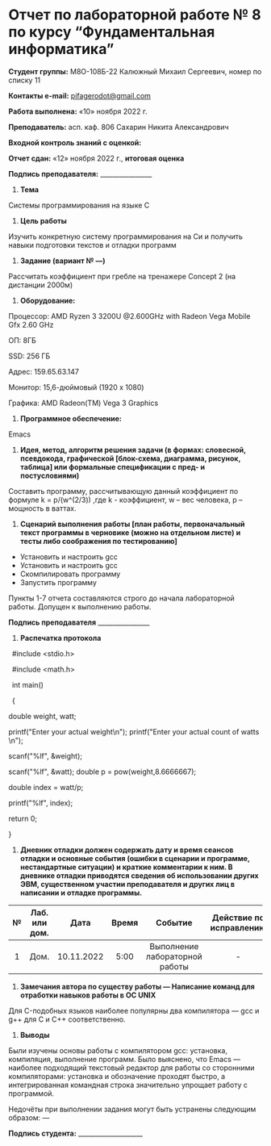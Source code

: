 ﻿# **Отчет по лабораторной работе № 8 по курсу “Фундаментальная информатика”**

**Студент группы:** М8О-108Б-22 Калюжный Михаил Сергеевич, номер по списку 11

**Контакты e-mail:** <pifagerodot@gmail.com>

**Работа выполнена:** «10» ноября 2022 г.

**Преподаватель:** асп. каф. 806 Сахарин Никита Александрович

**Входной контроль знаний с оценкой:** 

**Отчет сдан:** «12» ноября 2022 г., **итоговая оценка** 

**Подпись преподавателя:** \_\_\_\_\_\_\_\_\_\_\_\_\_\_\_\_

1. **Тема**

Системы программирования на языке C

1. **Цель работы**

Изучить конкретную систему программирования на Си и получить навыки подготовки текстов и отладки программ

1. **Задание (вариант № —)**

Рассчитать коэффициент при гребле на тренажере Concept 2 (на дистанции 2000м)

1. **Оборудование:**

Процессор: AMD Ryzen 3 3200U @2.600GHz with Radeon Vega Mobile Gfx 2.60 GHz

ОП: 8ГБ

SSD: 256 ГБ

Адрес: 159.65.63.147

Монитор: 15,6-дюймовый (1920 x 1080)

Графика: AMD Radeon(TM) Vega 3 Graphics

1. **Программное обеспечение:**

Emacs

1. **Идея, метод, алгоритм решения задачи (в формах: словесной, псевдокода, графической [блок-схема, диаграмма, рисунок, таблица] или формальные спецификации с пред- и постусловиями)**

Составить программу, рассчитывающую данный коэффициент по формуле k = p/(w^(2/3)) ,где k - коэффициент, w – вес человека, p – мощность в ваттах.

1. **Сценарий выполнения работы [план работы, первоначальный текст программы в черновике (можно на отдельном листе) и тесты либо соображения по тестированию]**
- Установить и настроить gcc
- Установить и настроить gcc
- Скомпилировать программу
- Запустить программу

Пункты 1-7 отчета составляются строго до начала лабораторной работы. Допущен к выполнению работы.

**Подпись преподавателя** \_\_\_\_\_\_\_\_\_\_\_\_\_\_\_\_

1. **Распечатка протокола**

` `#include <stdio.h>

` `#include <math.h>

` `int main()

` `{

double weight, watt;

printf("Enter your actual weight\n"); printf("Enter your actual count of watts \n");

scanf("%lf", &weight);

scanf("%lf", &watt); double p = pow(weight,8.6666667);

double index = watt/p;

printf("%lf", index);

return 0;

}

1. **Дневник отладки должен содержать дату и время сеансов отладки и основные события (ошибки в сценарии и программе, нестандартные ситуации) и краткие комментарии к ним. В дневнике отладки приводятся сведения об использовании других ЭВМ, существенном участии преподавателя и других лиц в написании и отладке программы.**

|№|Лаб. или дом.|Дата|Время|Событие|Действие по исправлению|Примечания|
| :-: | :-: | :-: | :-: | :-: | :-: | :-: |
|1|Дом.|10.11.2022|5:00|Выполнение лабораторной работы|-|-|

1. **Замечания автора по существу работы — Написание команд для отработки навыков работы в ОС UNIX**

Для C-подобных языков наиболее популярны два компилятора — gcc и g++ для C и C++ соответственно.

1. **Выводы**

Были изучены основы работы с компилятором gcc: установка, компиляция, выполнение программ. Было выяснено, что Emacs — наиболее подходящий текстовый редактор для работы со сторонними компиляторами: установка и обозначение проходят быстро, а интегрированная командная строка значительно упрощает работу с программой.

Недочёты при выполнении задания могут быть устранены следующим образом: —

**Подпись студента:** \_\_\_\_\_\_\_\_\_\_\_\_\_\_\_\_\_\_\_\_

